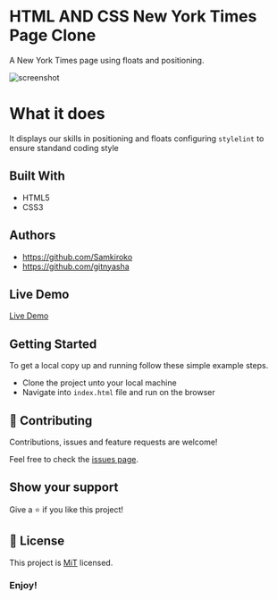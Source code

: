 # HTML AND CSS New York Times Page Clone

A New York Times page using floats and positioning.

![screenshot](https://user-images.githubusercontent.com/43377799/70178359-33c79700-16ed-11ea-8789-928710ce8b9a.png)

# What it does

It displays our skills in positioning and floats configuring `stylelint` to ensure standand coding style

## Built With

- HTML5
- CSS3

## Authors

- https://github.com/Samkiroko
- https://github.com/gitnyasha

## Live Demo

[Live Demo](https://stoic-davinci-2b4034.netlify.com/)

## Getting Started

To get a local copy up and running follow these simple example steps.

- Clone the project unto your local machine
- Navigate into `index.html` file and run on the browser

## 🤝 Contributing

Contributions, issues and feature requests are welcome!

Feel free to check the [issues page](https://github.com/Samkiroko/mint.com-sign-up-form-clone/issues).

## Show your support

Give a ⭐️ if you like this project!

## 📝 License

This project is [MiT](lic.url) licensed.

### Enjoy!
